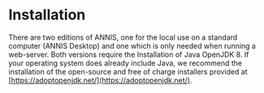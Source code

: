 # Installation

There are two editions of ANNIS, one for the local use on a standard computer (ANNIS Desktop) and one which is only needed when running a web-server. 
Both versions require the Installation of Java OpenJDK 8.
If your operating system does already include Java, we recommend the installation of the open-source and free of charge installers provided at [https://adoptopenjdk.net/](https://adoptopenjdk.net/).